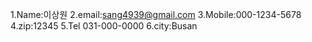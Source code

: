 1.Name:이상원
2.email:sang4939@gmail.com
3.Mobile:000-1234-5678
4.zip:12345
5.Tel 031-000-0000
6.city:Busan